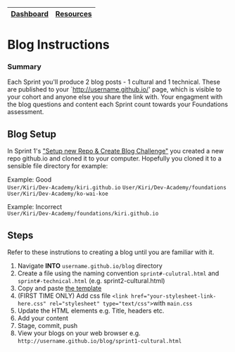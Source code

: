[Dashboard](../README.md) | [Resources ](README.md) |
------------|----------|

# Blog Instructions 

### Summary 
Each Sprint you'll produce 2 blog posts - 1 cultural and 1 technical. 
These are published to your `http://username.github.io/' page, which is visible to your cohort and anyone else you share the link with. Your engagment with the blog questions and content each Sprint count towards your Foundations assessment.  

## Blog Setup 
In Sprint 1's ["Setup new Repo & Create Blog Challenge"](../sprint-1/git-new-repo-github-pages-blog.md) you created a new repo github.io and cloned it to your computer. Hopefully you cloned it to a sensible file directory for example:

Example: Good   
`User/Kiri/Dev-Academy/kiri.github.io` 
`User/Kiri/Dev-Academy/foundations`    
`User/Kiri/Dev-Academy/ko-wai-koe`  

Example: Incorrect   
`User/Kiri/Dev-Academy/foundations/kiri.github.io` 

## Steps 
Refer to these instrutions to creating a blog until you are familiar with it. 

1. Navigate __INTO__ `username.github.io/blog` directory
2. Create a file using the naming convention `sprint#-culutral.html` and `sprint#-technical.html` (e.g. sprint2-cultural.html)
3. Copy and paste [the template](html-template.html)
4. (FIRST TIME ONLY) Add css file `<link href="your-stylesheet-link-here.css" rel="stylesheet" type="text/css">`with `main.css`
5. Update the HTML elements e.g. Title, headers etc.   
6. Add your content 
7. Stage, commit, push 
8. View your blogs on your web browser e.g. `http://username.github.io/blog/sprint1-cultural.html`

